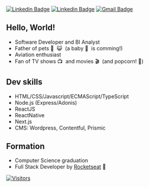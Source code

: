 [![Linkedin Badge](https://img.shields.io/badge/-LinkedIn-blue?style=flat-square&logo=Linkedin&logoColor=white&link=https://www.linkedin.com/in/jsfelix/)](https://www.linkedin.com/in/jsfelix/)
[![Linkedin Badge](https://img.shields.io/badge/-Instagram-purple?style=flat-square&logo=Instagram&logoColor=white&link=https://www.instagram.com/jeffersonsfelix/)](https://www.instagram.com/jeffersonsfelix/)
[![Gmail Badge](https://img.shields.io/badge/-Gmail-c14438?style=flat-square&logo=Gmail&logoColor=white&link=mailto:me@jsfelix.dev)](mailto:me@jsfelix.dev)

## Hello, World!

* Software Developer and BI Analyst
* Father of pets 🐶&nbsp; 😺&nbsp; (a baby 👶&nbsp; is comming!)
* Aviation enthusiast
* Fan of TV shows 📺 &nbsp;and movies 🎬&nbsp; (and popcorn! 🍿)

## Dev skills
* HTML/CSS/Javascript/ECMAScript/TypeScript
* Node.js (Express/Adonis)
* ReactJS
* ReactNative
* Next.js
* CMS: Wordpress, Contentful, Prismic

## Formation
* Computer Science graduation
* Full Stack Developer by [Rocketseat](https://rocketseat.com.br/) 🚀

[![Visitors](https://visitor-badge.glitch.me/badge?page_id=github/jsfelix)](https://github.com/jsfelix)
